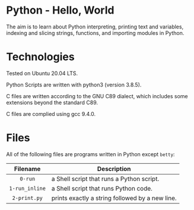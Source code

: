 # Python - Hello, World

The aim is to learn about Python interpreting, printing text and variables, indexing and slicing strings, functions, and importing modules in Python.

# Technologies

Tested on Ubuntu 20.04 LTS.

Python Scripts are written with python3 (version 3.8.5).

C files are written according to the GNU C89 dialect, which includes some extensions beyond the standard C89.

C files are complied using gcc 9.4.0.

# Files

All of the following files are programs written in Python except `betty`:

| Filename                   | Description
|:--------------------------:| ---------------------------------------------------------------------------------------------------
| `0-run`                    | a Shell script that runs a Python script.
| `1-run_inline`             | a Shell script that runs Python code.
| `2-print.py`               | prints exactly a string followed by a new line.
